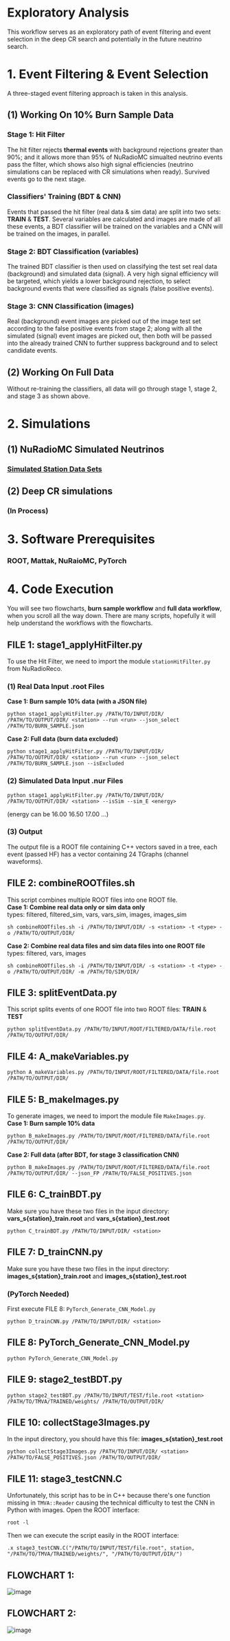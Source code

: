 # Exploratory Analysis
This workflow serves as an exploratory path of event filtering and event selection in the deep CR search and potentially in the future neutrino search.


# 1. Event Filtering & Event Selection
A three-staged event filtering approach is taken in this analysis.
## (1) Working On 10% Burn Sample Data
### Stage 1: Hit Filter
The hit filter rejects **thermal events** with background rejections greater than 90%; and it allows more than 95% of NuRadioMC simualted neutrino events pass the filter, which shows also high signal efficiencies (neutrino simulations can be replaced with CR simulations when ready). Survived events go to the next stage.
### Classifiers' Training (BDT & CNN)
Events that passed the hit filter (real data & sim data) are split into two sets: **TRAIN** & **TEST**. Several variables are calculated and images are made of all these events, a BDT classifier will be trained on the variables and a CNN will be trained on the images, in parallel.
### Stage 2: BDT Classification (variables)
The trained BDT classifier is then used on classifying the test set real data (background) and simulated data (signal). A very high signal efficiency will be targeted, which yields a lower background rejection, to select background events that were classified as signals (false positive events).
### Stage 3: CNN Classification (images)
Real (background) event images are picked out of the image test set according to the false positive events from stage 2; along with all the simulated (signal) event images are picked out, then both will be passed into the already trained CNN to further suppress background and to select candidate events.
## (2) Working On Full Data
Without re-training the classifiers, all data will go through stage 1, stage 2, and stage 3 as shown above.


# 2. Simulations
## (1) NuRadioMC Simulated Neutrinos
### [Simulated Station Data Sets](https://radio.uchicago.edu/wiki/index.php/Simulations)
## (2) Deep CR simulations
### (In Process)


# 3. Software Prerequisites
### ROOT, Mattak, NuRaioMC, PyTorch


# 4. Code Execution
You will see two flowcharts, **burn sample workflow** and **full data workflow**, when you scroll all the way down. There are many scripts, hopefully it will help understand the workflows with the flowcharts.
## FILE 1:  stage1_applyHitFilter.py  
To use the Hit Filter, we need to import the module `stationHitFilter.py` from NuRadioReco.
### (1) Real Data Input .root Files
**Case 1: Burn sample 10% data (with a JSON file)**
```
python stage1_applyHitFilter.py /PATH/TO/INPUT/DIR/ /PATH/TO/OUTPUT/DIR/ <station> --run <run> --json_select /PATH/TO/BURN_SAMPLE.json
```
**Case 2: Full data (burn data excluded)**
```
python stage1_applyHitFilter.py /PATH/TO/INPUT/DIR/ /PATH/TO/OUTPUT/DIR/ <station> --run <run> --json_select /PATH/TO/BURN_SAMPLE.json --isExcluded
```
### (2) Simulated Data Input .nur Files
```
python stage1_applyHitFilter.py /PATH/TO/INPUT/DIR/ /PATH/TO/OUTPUT/DIR/ <station> --isSim --sim_E <energy>
```
(energy can be  16.00  16.50  17.00  ...)
### (3) Output
The output file is a ROOT file containing C++ vectors saved in a tree, each event (passed HF) has a vector containing 24 TGraphs (channel waveforms).

## FILE 2:  combineROOTfiles.sh
This script combines multiple ROOT files into one ROOT file.  
**Case 1: Combine real data only or sim data only**  
types: filtered, filtered_sim, vars, vars_sim, images, images_sim
```
sh combineROOTfiles.sh -i /PATH/TO/INPUT/DIR/ -s <station> -t <type> -o /PATH/TO/OUTPUT/DIR/
```
**Case 2: Combine real data files and sim data files into one ROOT file**  
types: filtered, vars, images
```
sh combineROOTfiles.sh -i /PATH/TO/INPUT/DIR/ -s <station> -t <type> -o /PATH/TO/OUTPUT/DIR/ -m /PATH/TO/SIM/DIR/
```

## FILE 3:  splitEventData.py
This script splits events of one ROOT file into two ROOT files: **TRAIN** & **TEST**
```
python splitEventData.py /PATH/TO/INPUT/ROOT/FILTERED/DATA/file.root /PATH/TO/OUTPUT/DIR/
```

## FILE 4:  A_makeVariables.py
```
python A_makeVariables.py /PATH/TO/INPUT/ROOT/FILTERED/DATA/file.root /PATH/TO/OUTPUT/DIR/
```

## FILE 5:  B_makeImages.py  
To generate images, we need to import the module file `MakeImages.py`.  
**Case 1: Burn sample 10% data**
```
python B_makeImages.py /PATH/TO/INPUT/ROOT/FILTERED/DATA/file.root /PATH/TO/OUTPUT/DIR/
```
**Case 2: Full data (after BDT, for stage 3 classification CNN)**
```
python B_makeImages.py /PATH/TO/INPUT/ROOT/FILTERED/DATA/file.root /PATH/TO/OUTPUT/DIR/ --json_FP /PATH/TO/FALSE_POSITIVES.json
```

## FILE 6:  C_trainBDT.py
Make sure you have these two files in the input directory:  
**vars_s{station}_train.root** and **vars_s{station}_test.root**
```
python C_trainBDT.py /PATH/TO/INPUT/DIR/ <station>
```

## FILE 7:  D_trainCNN.py
Make sure you have these two files in the input directory:  
**images_s{station}_train.root** and **images_s{station}_test.root**
### (PyTorch Needed)
First execute FILE 8: `PyTorch_Generate_CNN_Model.py`
```
python D_trainCNN.py /PATH/TO/INPUT/DIR/ <station>
```

## FILE 8:  PyTorch_Generate_CNN_Model.py
```
python PyTorch_Generate_CNN_Model.py
```

## FILE 9:  stage2_testBDT.py
```
python stage2_testBDT.py /PATH/TO/INPUT/TEST/file.root <station> /PATH/TO/TMVA/TRAINED/weights/ /PATH/TO/OUTPUT/DIR/
```

## FILE 10:  collectStage3Images.py
In the input directory, you should have this file: **images_s{station}_test.root**
```
python collectStage3Images.py /PATH/TO/INPUT/DIR/ <station> /PATH/TO/FALSE_POSITIVES.json /PATH/TO/OUTPUT/DIR/
```

## FILE 11:  stage3_testCNN.C
Unfortunately, this script has to be in C++ because there's one function missing in `TMVA::Reader` causing the technical difficulty to test the CNN in Python with images. Open the ROOT interface:
```
root -l
```
Then we can execute the script easily in the ROOT interface:
```
.x stage3_testCNN.C("/PATH/TO/INPUT/TEST/file.root", station, "/PATH/TO/TMVA/TRAINED/weights/", "/PATH/TO/OUTPUT/DIR/")
```

## FLOWCHART 1:  
![image](https://github.com/user-attachments/assets/25a88045-5092-4c45-b5d6-c8596a1baa83)


## FLOWCHART 2:  
![image](https://github.com/user-attachments/assets/efda53e3-21b0-44e2-8dec-2dc65ea794d8)
